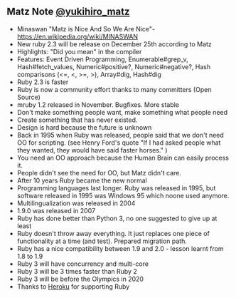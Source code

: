 
## Matz Note [@yukihiro_matz](https://twitter.com/syukihiro_matz)
* Minaswan "Matz is Nice And So We Are Nice"- https://en.wikipedia.org/wiki/MINASWAN
* New ruby 2.3 will be release on December 25th according to Matz
* Highlights: "Did you mean" in the compiler
* Features: Event Driven Programming, Enumerable#grep_v, Hash#fetch_values, Numeric#positive?, Numeric#negative?, Hash comparisons (<=, <, >=, >), Array#dig, Hash#dig
* Ruby 2.3 is faster
* Ruby is now a community effort thanks to many committers (Open Source)
* mruby 1.2 released in November. Bugfixes. More stable
* Don't make something people want, make something what people need
* Create something that has never existed.
* Design is hard because the future is unknown
* Back in 1995 when Ruby was released, people said that we don't need OO for scripting. (see Henry Ford's quote "If I had asked people what they wanted, they would have said faster horses." )
* You need an OO approach because the Human Brain can easily process it.
* People didn't see the need for OO, but Matz didn't care.
* After 10 years Ruby became the new normal
* Programming languages last longer. Ruby was released in 1995, but software released in 1995 was Windows 95 which noone used anymore.
* Multilingualization was released in 2004
* 1.9.0 was released in 2007
* Ruby has done better than Python 3, no one suggested to give up at least
* Ruby doesn't throw away everything. It just replaces one piece of functionality at a time (and test). Prepared migration path.
* Ruby has a nice compatibility between 1.9 and 2.0 - lesson learnt from 1.8 to 1.9
* Ruby 3 will have concurrency and multi-core
* Ruby 3 will be 3 times faster than Ruby 2
* Ruby 3 will be before the Olympics in 2020
* Thanks to [Heroku](https://heroku.com) for supporting Ruby
